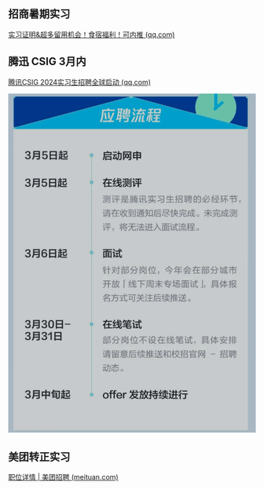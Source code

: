 
## 招商暑期实习

[实习证明&超多留用机会！食宿福利！可内推 (qq.com)](https://mp.weixin.qq.com/s/U6_-sqoudkxtXwV_FTTYjg)

## 腾迅 CSIG 3月内

[腾讯CSIG 2024实习生招聘全球启动 (qq.com)](https://mp.weixin.qq.com/s/wLInXr1TDT_J08wmdvMQGw)

![|500](assets/Pasted%20image%2020240307194345.png)

## 美团转正实习

[职位详情 | 美团招聘 (meituan.com)](https://zhaopin.meituan.com/web/position/detail?jobUnionId=2309762817&token=9232f6e7a0674487bb48e76d3ae0d999&jobShareType=1&highlightType=campus)